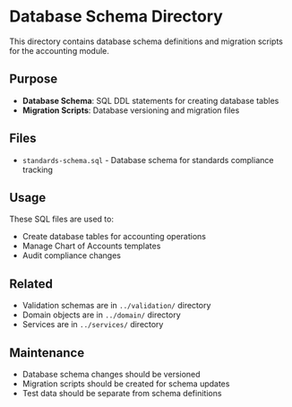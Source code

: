# Database Schema Directory

This directory contains database schema definitions and migration scripts for the accounting module.

## Purpose

- **Database Schema**: SQL DDL statements for creating database tables
- **Migration Scripts**: Database versioning and migration files

## Files

- `standards-schema.sql` - Database schema for standards compliance tracking

## Usage

These SQL files are used to:

- Create database tables for accounting operations
- Manage Chart of Accounts templates
- Audit compliance changes

## Related

- Validation schemas are in `../validation/` directory
- Domain objects are in `../domain/` directory
- Services are in `../services/` directory

## Maintenance

- Database schema changes should be versioned
- Migration scripts should be created for schema updates
- Test data should be separate from schema definitions
